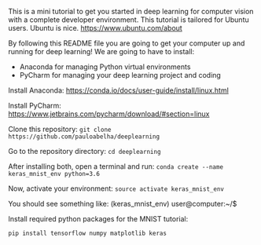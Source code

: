
This is a mini tutorial to get you started in deep learning for computer vision with a complete developer environment. 
This tutorial is tailored for Ubuntu users. Ubuntu is nice. https://www.ubuntu.com/about

By following this README file you are going to get your computer up and running for deep learning!
We are going to have to install:
+ Anaconda for managing Python virtual environments
+ PyCharm for managing your deep learning project and coding

Install Anaconda: https://conda.io/docs/user-guide/install/linux.html

Install PyCharm: https://www.jetbrains.com/pycharm/download/#section=linux

Clone this repository: ``git clone https://github.com/pauloabelha/deeplearning``

Go to the repository directory: ``cd deeplearning``

After installing both, open a terminal and run: ``conda create --name keras_mnist_env python=3.6``

Now, activate your environment: ``source activate keras_mnist_env``

You should see something like: (keras_mnist_env) user@computer:~/$

Install required python packages for the MNIST tutorial:

``pip install tensorflow numpy matplotlib keras``

